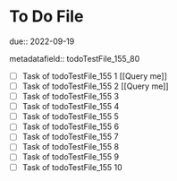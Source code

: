 # To Do File

due:: 2022-09-19

metadatafield:: todoTestFile_155_80

- [ ] Task of todoTestFile_155 1 [[Query me]]
- [ ] Task of todoTestFile_155 2 [[Query me]]
- [ ] Task of todoTestFile_155 3
- [ ] Task of todoTestFile_155 4
- [ ] Task of todoTestFile_155 5
- [ ] Task of todoTestFile_155 6
- [ ] Task of todoTestFile_155 7
- [ ] Task of todoTestFile_155 8
- [ ] Task of todoTestFile_155 9
- [ ] Task of todoTestFile_155 10